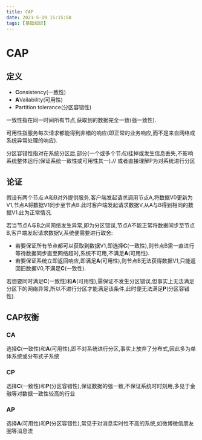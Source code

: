 ```yaml
---
title: CAP
date: 2021-5-19 15:15:50
tags: [基础知识]
---
```


# CAP

## 定义

- **C**onsistency(一致性)
- **A**Vailability(可用性)
- **P**artition tolerance(分区容错性)

一致性指在同一时间所有节点,获取到的数据完全一致(强一致性).

可用性指服务每次请求都能得到非错的响应(即正常的业务响应,而不是来自网络或系统异常处理的响应).

分区容错性指对在系统分区后,部分(一个或多个节点)挂掉或发生信息丢失,不影响系统整体运行(保证系统一致性或可用性其一).// 或者直接理解P为对系统进行分区

## 论证

假设有两个节点:A和B对外提供服务,客户端发起请求调用节点A,将数据V0更新为V1,节点A将数据V1同步至节点B.此时客户端发起请求数据V,从A与B得到相同的数据V1.此为正常情况.

若当节点A与B之间网络发生异常,即为分区错误,节点A不能正常将数据同步至节点B,客户端发起请求数据V,系统便需要进行取舍:

- 若要保证所有节点都可以获取到数据V1,即选择**C**(一致性),则节点B需一直进行等待数据同步直至网络超时,系统不可用,不满足**A**(可用性).
- 若要保证系统立即返回响应,即满足**A**(可用性),则节点B无法获得数据V1,只能返回旧数据V0,不满足**C**(一致性).

若想要同时满足**C**(一致性)和**A**(可用性),需保证不发生分区错误,但事实上无法满足分区下的网络异常,所以不进行分区才能满足该条件,此时便无法满足**P**(分区容错性).

## CAP权衡

### CA

选择**C**(一致性)和**A**(可用性),即不对系统进行分区,事实上放弃了分布式,因此多为单体系统或分布式子系统

### CP

选择**C**(一致性)和**P**(分区容错性),保证数据的强一致,不保证系统时时刻用,多见于金融等对数据一致性较高的行业

### AP

选择**A**(可用性)和**P**(分区容错性),常见于对消息实时性不高的系统,如微博微信朋友圈等消息流

